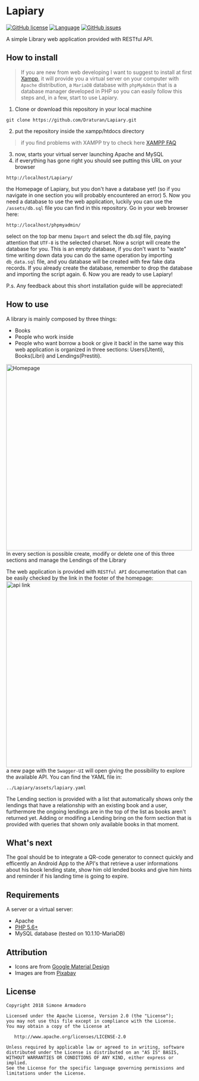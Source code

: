 # Lapiary


[![GitHub license](https://img.shields.io/github/license/Draturan/Lapiary.svg)](https://github.com/Draturan/Lapiary/blob/master/LICENSE)
[![Language](https://img.shields.io/badge/language-PHP-blue.svg)](http://www.php.net/)
[![GitHub issues](https://img.shields.io/github/issues/Draturan/Lapiary.svg)](https://github.com/Draturan/Lapiary/issues)

A simple Library web application provided with RESTful API.

## How to install
> If you are new from web developing I want to suggest to install at first [Xampp](https://www.apachefriends.org/it/index.html), it will provide you a virtual server on your computer with `Apache` distribution, a `MariaDB` database with `phpMyAdmin` that is a database manager developed in PHP so you can easily follow this steps and, in a few, start to use Lapiary.
1. Clone or download this repository in your local machine
```
git clone https://github.com/Draturan/Lapiary.git
```
2. put the repository inside the xampp/htdocs directory
> if you find problems with XAMPP try to check here [XAMPP FAQ](https://www.apachefriends.org/faq_windows.html)
3. now, starts your virtual server launching Apache and MySQL
4. if everything has gone right you should see putting this URL on your browser
```
http://localhost/Lapiary/
```
the Homepage of Lapiary, but you don't have a database yet! (so if you navigate in one section you will probably encountered an error)
5. Now you need a database to use the web application, luckily you can use the `/assets/db.sql` file you can find in this repository. Go in your web browser here:
```
http://localhost/phpmyadmin/
```
select on the top bar menu `Import` and select the db.sql file, paying attention that `UTF-8` is the selected charset. Now a script will create the database for you. This is an empty database, if you don't want to "waste" time writing down data you can do the same operation by importing `db_data.sql` file, and you database will be created with few fake data records. If you already create the database, remember to drop the database and importing the script again.
6. Now you are ready to use Lapiary!

P.s.
Any feedback about this short installation guide will be appreciated!

## How to use
A library is mainly composed by three things:
- Books
- People who work inside
- People who want borrow a book or give it back!
in the same way this web application is organized in three sections: Users(Utenti), Books(Libri) and Lendings(Prestiti).
<img src="https://raw.githubusercontent.com/Draturan/Lapiary/master/assets/homepage.jpg" width="500px" alt="Homepage"/>
In every section is possible create, modify or delete one of this three sections and manage the Lendings of the Library

The web application is provided with `RESTful API` documentation that can be easily checked by the link in the footer of the homepage:<br/>
<img src="https://raw.githubusercontent.com/Draturan/Lapiary/master/assets/apilink.jpg" width="500px" alt="api link"/> <br/>
a new page with the `Swagger-UI` will open giving the possibility to explore the available API. You can find the YAML file in:
```
../Lapiary/assets/lapiary.yaml
```

The Lending section is provided with a list that automatically shows only the lendings that have a relationship with an existing book and a user, furthermore the ongoing lendings are in the top of the list as books aren't returned yet. Adding or modifing a Lending bring on the form section that is provided with queries that shown only available books in that moment.

## What's next
The goal should be to integrate a QR-code generator to connect quickly and efficently an Android App to the API's that retrieve a user informations about his book lending state, show him old lended books and give him hints and reminder if his landing time is going to expire.

## Requirements
A server or a virtual server:
* Apache
* [PHP 5.6+](http://www.php.net/)
* MySQL database (tested on 10.1.10-MariaDB)

## Attribution
* Icons are from [Google Material Design](https://material.io/tools/icons/?style=baseline)
* Images are from [Pixabay](https://pixabay.com)

## License

```
Copyright 2018 Simone Armadoro

Licensed under the Apache License, Version 2.0 (the "License");
you may not use this file except in compliance with the License.
You may obtain a copy of the License at

   http://www.apache.org/licenses/LICENSE-2.0

Unless required by applicable law or agreed to in writing, software
distributed under the License is distributed on an "AS IS" BASIS,
WITHOUT WARRANTIES OR CONDITIONS OF ANY KIND, either express or implied.
See the License for the specific language governing permissions and
limitations under the License.
```
